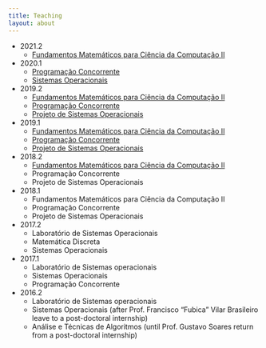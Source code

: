 ```yaml
---
title: Teaching
layout: about
---
```

* 2021.2
  * [Fundamentos Matemáticos para Ciência da Computação II](fmccII20212)
* 2020.1
  * [Programação Concorrente](pc20201)
  * [Sistemas Operacionais]()
* 2019.2
  * [Fundamentos Matemáticos para Ciência da Computação II](fmccII20192)
  * [Programação Concorrente](pc20192)
  * [Projeto de Sistemas Operacionais](prso20192)
* 2019.1
  * [Fundamentos Matemáticos para Ciência da Computação II](fmccII20191)
  * [Programação Concorrente](pc20191)
  * [Projeto de Sistemas Operacionais](prso20191)
* 2018.2
  * [Fundamentos Matemáticos para Ciência da Computação II](fmccII20182)
  * Programação Concorrente
  * Projeto de Sistemas Operacionais
* 2018.1
  * Fundamentos Matemáticos para Ciência da Computação II
  * Programação Concorrente
  * Projeto de Sistemas Operacionais
* 2017.2
  * Laboratório de Sistemas Operacionais
  * Matemática Discreta
  * Sistemas Operacionais
* 2017.1
  *  Laboratório de Sistemas operacionais
  * Sistemas Operacionais
  * Programação Concorrente
* 2016.2
  * Laboratório de Sistemas operacionais
  * Sistemas Operacionais (after Prof. Francisco “Fubica” Vilar Brasileiro leave to a post-doctoral internship)
  * Análise e Técnicas de Algoritmos (until Prof. Gustavo Soares return from a post-doctoral internship)
